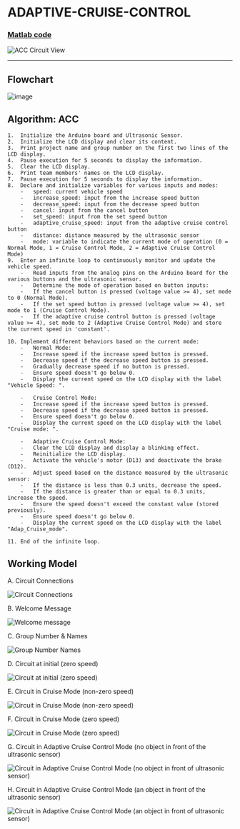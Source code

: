 # ADAPTIVE-CRUISE-CONTROL

### [Matlab code](https://github.com/Amey-Thakur/ADAPTIVE-CRUISE-CONTROL/blob/main/Adaptive%20Cruise%20Control.m)

![ACC Circuit View](https://github.com/Amey-Thakur/ADAPTIVE-CRUISE-CONTROL/assets/54937357/66e33659-2604-45a3-b138-b829941594d5)

---

## Flowchart

![image](https://github.com/Amey-Thakur/ADAPTIVE-CRUISE-CONTROL/assets/54937357/3d4f8413-2923-4855-b758-851bf653572f)

## Algorithm: ACC

    1.	Initialize the Arduino board and Ultrasonic Sensor.
    2.	Initialize the LCD display and clear its content.
    3.	Print project name and group number on the first two lines of the LCD display.
    4.	Pause execution for 5 seconds to display the information.
    5.	Clear the LCD display.
    6.	Print team members' names on the LCD display.
    7.	Pause execution for 5 seconds to display the information.
    8.	Declare and initialize variables for various inputs and modes:
        -	speed: current vehicle speed
        -	increase_speed: input from the increase speed button
        -	decrease_speed: input from the decrease speed button
        -	cancel: input from the cancel button
        -	set_speed: input from the set speed button
        -	adaptive_cruise_speed: input from the adaptive cruise control button
        -	distance: distance measured by the ultrasonic sensor
        -	mode: variable to indicate the current mode of operation (0 = Normal Mode, 1 = Cruise Control Mode, 2 = Adaptive Cruise Control Mode)
    9.	Enter an infinite loop to continuously monitor and update the vehicle speed.
        -	Read inputs from the analog pins on the Arduino board for the various buttons and the ultrasonic sensor.
        -	Determine the mode of operation based on button inputs:
        -	If the cancel button is pressed (voltage value >= 4), set mode to 0 (Normal Mode).
        -	If the set speed button is pressed (voltage value >= 4), set mode to 1 (Cruise Control Mode).
        -	If the adaptive cruise control button is pressed (voltage value >= 4), set mode to 2 (Adaptive Cruise Control Mode) and store the current speed in 'constant'.

    10.	Implement different behaviors based on the current mode:
        -	Normal Mode:
        -	Increase speed if the increase speed button is pressed.
        -	Decrease speed if the decrease speed button is pressed.
        -	Gradually decrease speed if no button is pressed.
        -	Ensure speed doesn't go below 0.
        -	Display the current speed on the LCD display with the label "Vehicle Speed: ".

        -	Cruise Control Mode:
        -	Increase speed if the increase speed button is pressed.
        -	Decrease speed if the decrease speed button is pressed.
        -	Ensure speed doesn't go below 0.
        -	Display the current speed on the LCD display with the label "Cruise mode: ".
        
        -	Adaptive Cruise Control Mode:
        -	Clear the LCD display and display a blinking effect.
        -	Reinitialize the LCD display.
        -	Activate the vehicle's motor (D13) and deactivate the brake (D12).
        -	Adjust speed based on the distance measured by the ultrasonic sensor:
        -	If the distance is less than 0.3 units, decrease the speed.
        -	If the distance is greater than or equal to 0.3 units, increase the speed.
        -	Ensure the speed doesn't exceed the constant value (stored previously).
        -	Ensure speed doesn't go below 0.
        -	Display the current speed on the LCD display with the label "Adap_Cruise_mode".

    11.	End of the infinite loop.

## Working Model

A. Circuit Connections

![Circuit Connections](https://github.com/Amey-Thakur/ADAPTIVE-CRUISE-CONTROL/assets/54937357/622277b5-b2b8-461e-8d48-7099bd46342d)

B. Welcome Message

 ![Welcome message](https://github.com/Amey-Thakur/ADAPTIVE-CRUISE-CONTROL/assets/54937357/9d45eef8-df90-4f74-9881-49fd9664f90a)

C.	Group Number & Names

 ![Group Number   Names](https://github.com/Amey-Thakur/ADAPTIVE-CRUISE-CONTROL/assets/54937357/0c4f6580-c18c-4445-a4a6-35247d9c3dbc)

D.	Circuit at initial (zero speed)

 ![Circuit at initial (zero speed)](https://github.com/Amey-Thakur/ADAPTIVE-CRUISE-CONTROL/assets/54937357/03f5102e-808f-47ec-9a63-78bd2adf1edf)

E.	Circuit in Cruise Mode (non-zero speed)

 ![Circuit in Cruise Mode (non-zero speed)](https://github.com/Amey-Thakur/ADAPTIVE-CRUISE-CONTROL/assets/54937357/44df42e4-3892-41ba-9ed0-9689ece2e6ea)

F.	Circuit in Cruise Mode (zero speed)

 ![Circuit in Cruise Mode (zero speed)](https://github.com/Amey-Thakur/ADAPTIVE-CRUISE-CONTROL/assets/54937357/d6665663-4968-4c11-bf7a-9d7aabfae584)

G.	Circuit in Adaptive Cruise Control Mode (no object in front of the ultrasonic sensor)

 ![Circuit in Adaptive Cruise Control Mode (no object in front of ultrasonic sensor)](https://github.com/Amey-Thakur/ADAPTIVE-CRUISE-CONTROL/assets/54937357/9a0aa4e9-0bb7-4b6f-ae79-059dd163e5f0)

H.	Circuit in Adaptive Cruise Control Mode (an object in front of the ultrasonic sensor)

![Circuit in Adaptive Cruise Control Mode (an object in front of ultrasonic sensor)](https://github.com/Amey-Thakur/ADAPTIVE-CRUISE-CONTROL/assets/54937357/f583253e-b616-4e5d-bf90-248a140ba1b1)

